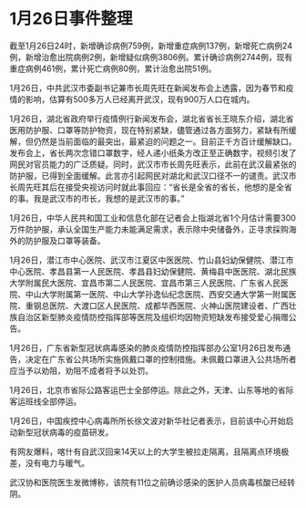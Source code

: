 # 1月26日事件整理

截至1月26日24时，新增确诊病例759例，新增重症病例137例，新增死亡病例24例，新增治愈出院病例2例，新增疑似病例3806例。累计确诊病例2744例，现有重症病例461例，累计死亡病例80例，累计治愈出院51例。

1月26日，中共武汉市委副书记兼市长周先旺在新闻发布会上透露，因为春节和疫情的影响，估算有500多万人已经离开武汉，现有900万人口在城内。

1月26日，湖北省政府举行疫情例行新闻发布会，湖北省省长王晓东介绍，湖北省医用防护服、口罩等防护物资，现在特别紧缺，儘管通过各方面努力，紧缺有所缓解，但仍然是当前面临的最突出，最紧迫的问题之一。目前正千方百计缓解缺口。发布会上，省长两次念错口罩数字，经人递小纸条方改正至正确数字，视频引发了网民对官员能力的广泛质疑。同时，武汉市市长周先旺表示，此前在武汉最紧张的防护服，已得到全面缓解。此言亦引起网民对湖北和武汉口径不一的谴责。武汉市长周先旺其后在接受央视访问时就此事回应：“省长是全省的省长，他想的是全省的事。我是武汉市的市长，我想的是武汉市的事。”

1月26日，中华人民共和国工业和信息化部在记者会上指湖北省1个月估计需要300万件防护服，承认全国生产能力未能满足需求，表示除中央储备外，正寻求採购海外的防护服及口罩等装备。

1月26日，潜江市中心医院、武汉市江夏区中医医院、竹山县妇幼保健院、潜江市中心医院、孝昌县第一人民医院、孝昌县妇幼保健院、黄梅县中医医院、湖北民族大学附属民大医院、宜昌市第二人民医院、宜昌市第三人民医院、广东省人民医院、中山大学附属第一医院、中山大学孙逸仙纪念医院、西安交通大学第一附属医院、重钢总医院、大渡口区人民医院、成都华西医院、火神山医院建设者、广西壮族自治区新型肺炎疫情防控指挥部等医院及组织均因物资短缺发布接受爱心捐赠公告。

1月26日，广东省新型冠状病毒感染的肺炎疫情防控指挥部办公室1月26日发布通告，决定在广东省公共场所实施佩戴口罩的控制措施。未佩戴口罩进入公共场所者应当予以劝阻，劝阻不成者将予以处罚。

1月26日，北京市省际公路客运巴士全部停运。除此之外，天津、山东等地的省际客运班线全部停运。

1月26日，中国疾控中心病毒所所长徐文波对新华社记者表示，目前该中心开始启动新型冠状病毒的疫苗研发。

有网友爆料，喀什有自武汉回来14天以上的大学生被拉走隔离，且隔离点环境极差，没有电力与暖气。

武汉协和医院医生发微博称，该院有11位之前确诊感染的医护人员病毒核酸已经转阴。

